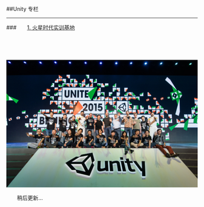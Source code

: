 ##Unity 专栏

---

###&emsp;&emsp;[1.  火星时代实训基地](http://edu.hxsd.com/topic/2016/2016u3d/)

&emsp;&emsp;

&emsp;&emsp;

![](/assets/20150419_Unity_015.jpg)




&emsp;&emsp;稍后更新...